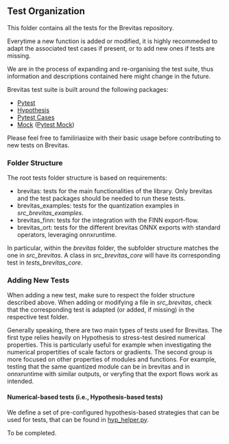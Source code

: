 ## Test Organization
This folder contains all the tests for the Brevitas repository.

Everytime a new function is added or modified, it is highly recommeded to adapt the associated test cases if present, or to add new ones if tests are missing.

We are in the process of expanding and re-organising the test suite, thus information and descriptions contained here might change in the future.

Brevitas test suite is built around the following packages:
- [Pytest](https://pypi.org/project/pytest/)
- [Hypothesis](https://pypi.org/project/hypothesis/)
- [Pytest Cases](https://pypi.org/project/pytest-cases/)
- [Mock](https://pypi.org/project/mock/) ([Pytest Mock](https://pypi.org/project/pytest-mock/))

Please feel free to familiriasize with their basic usage before contributing to new tests on Brevitas.

### Folder Structure
The root tests folder structure is based on requirements:
- brevitas: tests for the main functionalities of the library. Only brevitas and the test packages should be needed to run these tests.
- brevitas_examples: tests for the quantization examples in _src\_brevitas\_examples_.
- brevitas_finn: tests for the integration with the FINN export-flow.
- brevitas_ort: tests for the different brevitas ONNX exports with standard operators, leveraging onnxruntime.

In particular, within the _brevitas_ folder, the subfolder structure matches the one in _src\_brevitas_.
A class in _src\_brevitas\_core_ will have its corresponding test in _tests\_brevitas\_core_.

### Adding New Tests
When adding a new test, make sure to respect the folder structure described above.
When adding or modifying a file in _src\_brevitas_,  check that the corresponding test is adapted (or added, if missing) in the respective test folder. 


Generally speaking, there are two main types of tests used for Brevitas. 
The first type relies heavily on Hypothesis to stress-test desired numerical properties. This is particularly useful for example when investigating the numerical propertities of scale factors or gradients.
The second group is more focused on other properties of modules and functions. For example, testing that the same quantized module can be in brevitas and in onnxruntime with similar outputs, or veryfing that the export flows work as intended.

#### Numerical-based tests (i.e., Hypothesis-based tests)
We define a set of pre-configured hypothesis-based strategies that can be used for tests, that can be found in [hyp_helper.py](https://github.com/Xilinx/brevitas/blob/dev/tests/brevitas/hyp_helper.py).

To be completed.
